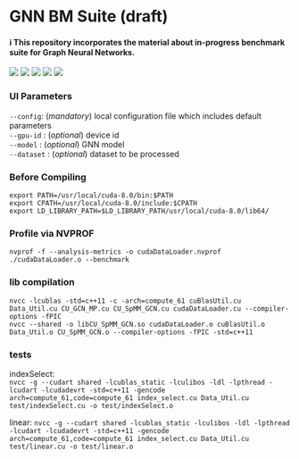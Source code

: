 # GNN BM Suite (draft)

#### :information_source: This repository incorporates the material about in-progress benchmark suite for Graph Neural Networks.

<a href="https://github.com/tekdogan/gcn/blob/master/LICENSE">
        <img src="https://img.shields.io/github/license/tekdogan/gcn?style=plastic" /></a>


<a href="https://github.com/tekdogan/gcn/stargazers">
<img src="https://img.shields.io/github/stars/tekdogan/gcn.svg?style=plastic"/></a>

<a href="">
<img src="https://img.shields.io/github/languages/code-size/tekdogan/gcn?style=plastic"/></a>

<a href="https://github.com/tekdogan/gcn/commits/master">
        <img src="https://img.shields.io/github/last-commit/tekdogan/gcn?style=plastic" /></a>

<a href="https://github.com/tekdogan/gcn/commits/master">
        <img src="https://img.shields.io/github/commit-activity/w/tekdogan/gcn?style=plastic"/></a>

### UI Parameters
`--config`: (_mandatory_) local configuration file which includes default parameters  
`--gpu-id` : (_optional_) device id  
`--model` : (_optional_) GNN model  
`--dataset` : (_optional_) dataset to be processed  

### Before Compiling
`export PATH=/usr/local/cuda-8.0/bin:$PATH`  
`export CPATH=/usr/local/cuda-8.0/include:$CPATH`  
`export LD_LIBRARY_PATH=$LD_LIBRARY_PATH/usr/local/cuda-8.0/lib64/`  

### Profile via NVPROF
`nvprof -f --analysis-metrics -o cudaDataLoader.nvprof ./cudaDataLoader.o --benchmark`  

### lib compilation
`nvcc -lcublas -std=c++11 -c -arch=compute_61 cuBlasUtil.cu Data_Util.cu CU_GCN_MP.cu CU_SpMM_GCN.cu cudaDataLoader.cu --compiler-options -fPIC`  
`nvcc --shared -o libCU_SpMM_GCN.so cudaDataLoader.o cuBlasUtil.o Data_Util.o CU_SpMM_GCN.o --compiler-options -fPIC -std=c++11`  

### tests
indexSelect:  
`nvcc -g --cudart shared -lcublas_static -lculibos -ldl -lpthread -lcudart -lcudadevrt -std=c++11 -gencode arch=compute_61,code=compute_61 index_select.cu Data_Util.cu test/indexSelect.cu -o test/indexSelect.o`

linear:
`nvcc -g --cudart shared -lcublas_static -lculibos -ldl -lpthread -lcudart -lcudadevrt -std=c++11 -gencode arch=compute_61,code=compute_61 index_select.cu Data_Util.cu test/linear.cu -o test/linear.o`
